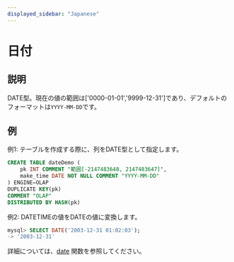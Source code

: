 ```yaml
---
displayed_sidebar: "Japanese"
---
```


# 日付

## 説明

DATE型。現在の値の範囲は['0000-01-01','9999-12-31']であり、デフォルトのフォーマットは`YYYY-MM-DD`です。

## 例

例1: テーブルを作成する際に、列をDATE型として指定します。

```SQL
CREATE TABLE dateDemo (
    pk INT COMMENT "範囲[-2147483648, 2147483647]",
    make_time DATE NOT NULL COMMENT "YYYY-MM-DD"
) ENGINE=OLAP 
DUPLICATE KEY(pk)
COMMENT "OLAP"
DISTRIBUTED BY HASH(pk)
```

例2: DATETIMEの値をDATEの値に変換します。

```sql
mysql> SELECT DATE('2003-12-31 01:02:03');
-> '2003-12-31'
```

詳細については、[date](../../sql-functions/date-time-functions/date.md) 関数を参照してください。
